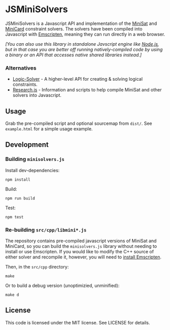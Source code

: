 JSMiniSolvers
=============

JSMiniSolvers is a Javascript API and implementation of the
[MiniSat](http://minisat.se/) and [MiniCard](http://git.io/minicard) constraint
solvers.  The solvers have been compiled into Javascript with
[Emscripten](http://emscripten.org/), meaning they can run directly in a web
browser.

_[You can also use this library in standalone Javscript engine like
[Node.js](https://nodejs.org/), but in that case you are better off running
natively-compiled code by using a binary or an API that accesses native shared
libraries instead.]_

### Alternatives

 * [Logic-Solver](https://www.npmjs.com/package/logic-solver) - A higher-level
   API for creating & solving logical constraints.
 * [Research.js](https://github.com/jgalenson/research.js) - Information and
   scripts to help compile MiniSat and other solvers into Javascript.


Usage
-----

Grab the pre-compiled script and optional sourcemap from ``dist/``.  See
``example.html`` for a simple usage example.

 
Development
-----------

### Building ``minisolvers.js``

Install dev-dependencies:

    npm install

Build:

    npm run build

Test:

    npm test

### Re-building ``src/cpp/libmini*.js``

The repository contains pre-compiled javascript versions of MiniSat and
MiniCard, so you can build the ``minisolvers.js`` library without needing to
install or use Emscripten.  If you would like to modify the C++ source of
either solver and recompile it, however, you will need to [install
Emscripten](https://emscripten.org/docs/getting_started/downloads.html).

Then, in the ``src/cpp`` directory:

    make

Or to build a debug version (unoptimizied, unminified):

    make d


License
-------

This code is licensed under the MIT license.  See LICENSE for details.
